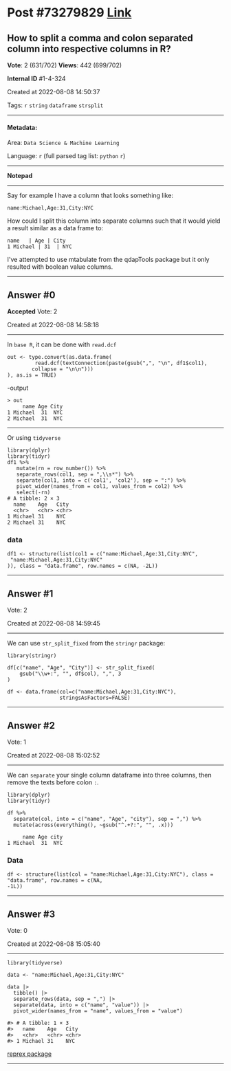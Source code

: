 
# Post \#73279829 [Link](https://stackoverflow.com/questions/73279829/)

## How to split a comma and colon separated column into respective columns in R?

**Vote**: 2 (631/702) **Views**: 442 (699/702) 

**Internal ID** \#1-4-324

Created at 2022-08-08 14:50:37

Tags: `r` `string` `dataframe` `strsplit`

----------

#### Metadata:

Area: `Data Science & Machine Learning`

Language: `r` (full parsed tag list: `python` `r`)

----------

**Notepad**


----------

Say for example I have a column that looks something like:
```
name:Michael,Age:31,City:NYC
```

How could I split this column into separate columns such that it would yield a result similar as a data frame to:
```
name   | Age | City
1 Michael | 31  | NYC
```

I've attempted to use mtabulate from the qdapTools package but it only resulted with boolean value columns.


----------
        
## Answer \#0

**Accepted** Vote: 2

Created at 2022-08-08 14:58:18

------------

In `base R`, it can be done with `read.dcf`
```
out <- type.convert(as.data.frame( 
         read.dcf(textConnection(paste(gsub(",", "\n", df1$col1),
        collapse = "\n\n")))
), as.is = TRUE)
```

-output
```
> out
     name Age City
1 Michael  31  NYC
2 Michael  31  NYC
```


---


Or using `tidyverse`
```
library(dplyr)
library(tidyr)
df1 %>%
   mutate(rn = row_number()) %>%
   separate_rows(col1, sep = ",\\s*") %>% 
   separate(col1, into = c('col1', 'col2'), sep = ":") %>% 
   pivot_wider(names_from = col1, values_from = col2) %>% 
   select(-rn)
# A tibble: 2 × 3
  name    Age   City 
  <chr>   <chr> <chr>
1 Michael 31    NYC  
2 Michael 31    NYC
```


### data


```
df1 <- structure(list(col1 = c("name:Michael,Age:31,City:NYC",
 "name:Michael,Age:31,City:NYC"
)), class = "data.frame", row.names = c(NA, -2L))
```



------------
    
    
## Answer \#1

 Vote: 2

Created at 2022-08-08 14:59:45

------------

We can use `str_split_fixed` from the `stringr` package:
```
library(stringr)

df[c("name", "Age", "City")] <- str_split_fixed(
    gsub("\\w+:", "", df$col), ",", 3
)
```


```
df <- data.frame(col=c("name:Michael,Age:31,City:NYC"),
                 stringsAsFactors=FALSE)
```



------------
    
    
## Answer \#2

 Vote: 1

Created at 2022-08-08 15:02:52

------------

We can `separate` your single column dataframe into three columns, then remove the texts before colon `:`.
```
library(dplyr)
library(tidyr)

df %>% 
  separate(col, into = c("name", "Age", "city"), sep = ",") %>% 
  mutate(across(everything(), ~gsub("^.+?:", "", .x)))

     name Age city
1 Michael  31  NYC
```


### Data


```
df <- structure(list(col = "name:Michael,Age:31,City:NYC"), class = "data.frame", row.names = c(NA, 
-1L))
```



------------
    
    
## Answer \#3

 Vote: 0

Created at 2022-08-08 15:05:40

------------

```
library(tidyverse)

data <- "name:Michael,Age:31,City:NYC"

data |>
  tibble() |>
  separate_rows(data, sep = ",") |>
  separate(data, into = c("name", "value")) |>
  pivot_wider(names_from = "name", values_from = "value")

#> # A tibble: 1 × 3
#>   name    Age   City 
#>   <chr>   <chr> <chr>
#> 1 Michael 31    NYC
```

[reprex package](https://reprex.tidyverse.org)


------------
    
    
